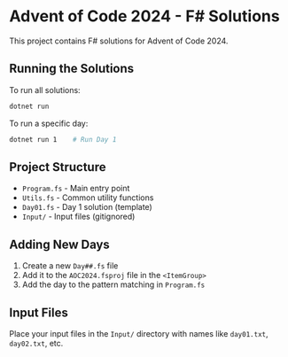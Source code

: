 # Advent of Code 2024 - F# Solutions

This project contains F# solutions for Advent of Code 2024.

## Running the Solutions

To run all solutions:
```bash
dotnet run
```

To run a specific day:
```bash
dotnet run 1    # Run Day 1
```

## Project Structure

- `Program.fs` - Main entry point
- `Utils.fs` - Common utility functions
- `Day01.fs` - Day 1 solution (template)
- `Input/` - Input files (gitignored)

## Adding New Days

1. Create a new `Day##.fs` file
2. Add it to the `AOC2024.fsproj` file in the `<ItemGroup>`
3. Add the day to the pattern matching in `Program.fs`

## Input Files

Place your input files in the `Input/` directory with names like `day01.txt`, `day02.txt`, etc.
